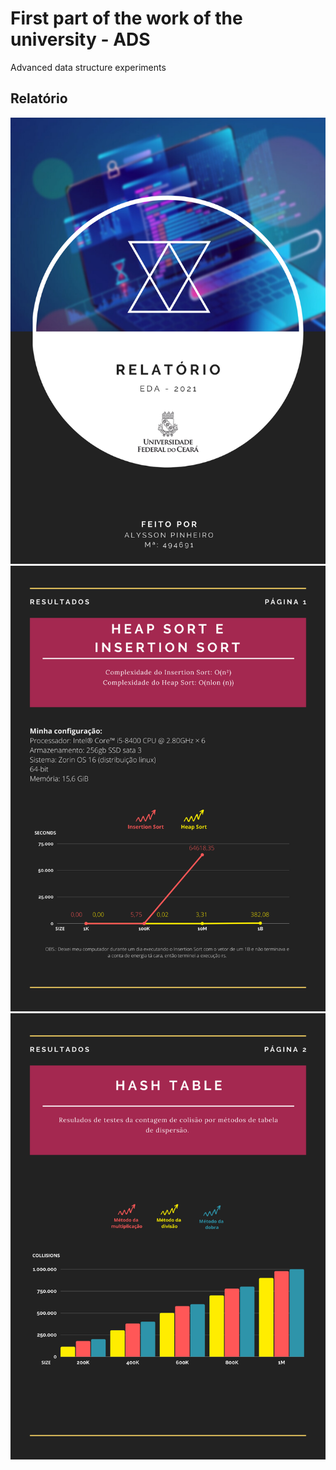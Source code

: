 # First part of the work of the university - ADS
Advanced data structure experiments

## Relatório
![Screenshot](image/i.png)
![Screenshot](image/ii.png)
![Screenshot](image/iii.png)

